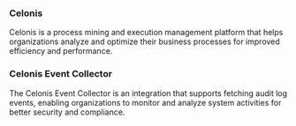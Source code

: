 ### Celonis

Celonis is a process mining and execution management platform that helps organizations analyze and optimize their business processes for improved efficiency and performance.

### Celonis Event Collector

The Celonis Event Collector is an integration that supports fetching audit log events, enabling organizations to monitor and analyze system activities for better security and compliance.